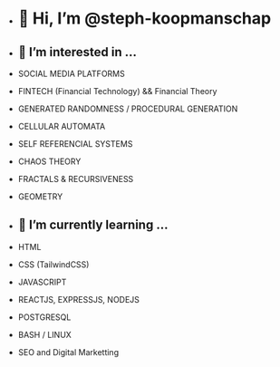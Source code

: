 - # 👋 Hi, I’m @steph-koopmanschap

- ## 👀 I’m interested in ...

- SOCIAL MEDIA PLATFORMS
- FINTECH (Financial Technology) && Financial Theory
- GENERATED RANDOMNESS / PROCEDURAL GENERATION
- CELLULAR AUTOMATA
- SELF REFERENCIAL SYSTEMS
- CHAOS THEORY
- FRACTALS & RECURSIVENESS
- GEOMETRY

- ## 🌱 I’m currently learning ...

- HTML
- CSS (TailwindCSS)
- JAVASCRIPT
- REACTJS, EXPRESSJS, NODEJS
- POSTGRESQL 
- BASH / LINUX
- SEO and Digital Marketting
